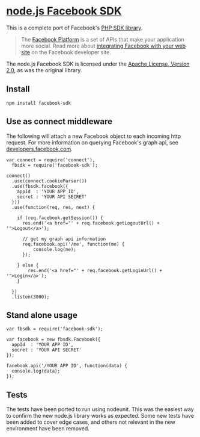 [node.js Facebook SDK](https://github.com/tenorviol/node-facebook-sdk)
======================

This is a complete port of Facebook's [PHP SDK library](http://github.com/facebook/php-sdk).

> The [Facebook Platform](http://developers.facebook.com/) is
> a set of APIs that make your application more social. Read more about
> [integrating Facebook with your web site](http://developers.facebook.com/docs/guides/web)
> on the Facebook developer site.

The node.js Facebook SDK is licensed under the
[Apache License, Version 2.0](http://www.apache.org/licenses/LICENSE-2.0.html),
as was the original library.

Install
-------

    npm install facebook-sdk

Use as connect middleware
-------------------------

The following will attach a new Facebook object to each incoming http request.
For more information on querying Facebook's graph api, see
[developers.facebook.com](http://developers.facebook.com/docs/reference/api/).

    var connect = require('connect'),
      fbsdk = require('facebook-sdk');
    
    connect()
      .use(connect.cookieParser())
      .use(fbsdk.facebook({
        appId  : 'YOUR APP ID',
        secret : 'YOUR API SECRET'
      }))
      .use(function(req, res, next) {
        
        if (req.facebook.getSession()) {
          res.end('<a href="' + req.facebook.getLogoutUrl() + '">Logout</a>');
          
          // get my graph api information
          req.facebook.api('/me', function(me) {
              console.log(me);
          });
          
        } else {
            res.end('<a href="' + req.facebook.getLoginUrl() + '">Login</a>');
        }
        
      })
      .listen(3000);

Stand alone usage
-----------------

    var fbsdk = require('facebook-sdk');
    
    var facebook = new fbsdk.Facebook({
      appId  : 'YOUR APP ID',
      secret : 'YOUR API SECRET'
    });
    
    facebook.api('/YOUR APP ID', function(data) {
      console.log(data);
    });

Tests
-----

The tests have been ported to run using nodeunit. This was the easiest way to confirm
the new node.js library works as expected. Some new tests have been added to cover
edge cases, and others not relevant in the new environment have been removed.
